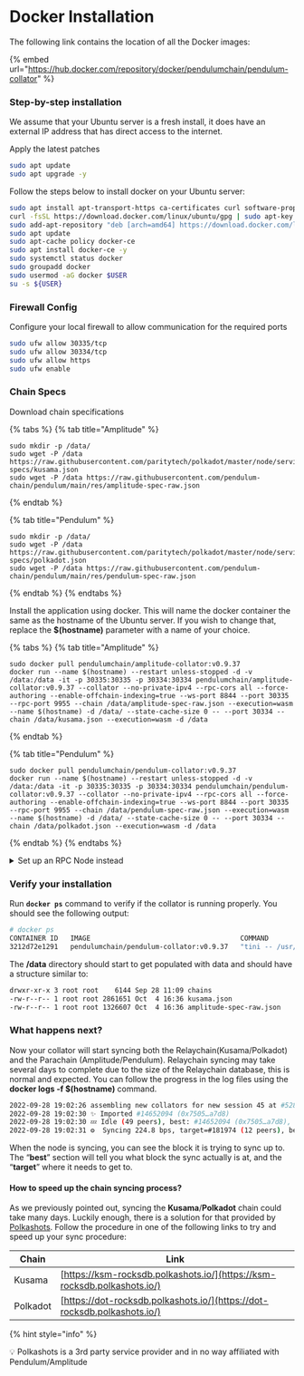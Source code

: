 # Docker Installation

The following link contains the location of all the Docker images:

{% embed url="https://hub.docker.com/repository/docker/pendulumchain/pendulum-collator" %}

### Step-by-step installation

We assume that your Ubuntu server is a fresh install, it does have an external IP address that has direct access to the internet.

Apply the latest patches

```bash
sudo apt update
sudo apt upgrade -y
```

Follow the steps below to install docker on your Ubuntu server:

```bash
sudo apt install apt-transport-https ca-certificates curl software-properties-common git binutils -y
curl -fsSL https://download.docker.com/linux/ubuntu/gpg | sudo apt-key add -
sudo add-apt-repository "deb [arch=amd64] https://download.docker.com/linux/ubuntu `lsb_release -cs` stable"
sudo apt update
sudo apt-cache policy docker-ce 
sudo apt install docker-ce -y
sudo systemctl status docker
sudo groupadd docker
sudo usermod -aG docker $USER
su -s ${USER}
```

### Firewall Config

Configure your local firewall to allow communication for the required ports

```bash
sudo ufw allow 30335/tcp
sudo ufw allow 30334/tcp
sudo ufw allow https
sudo ufw enable
```

### Chain Specs

Download chain specifications

{% tabs %}
{% tab title="Amplitude" %}
```
sudo mkdir -p /data/
sudo wget -P /data https://raw.githubusercontent.com/paritytech/polkadot/master/node/service/chain-specs/kusama.json
sudo wget -P /data https://raw.githubusercontent.com/pendulum-chain/pendulum/main/res/amplitude-spec-raw.json
```
{% endtab %}

{% tab title="Pendulum" %}
```
sudo mkdir -p /data/
sudo wget -P /data https://raw.githubusercontent.com/paritytech/polkadot/master/node/service/chain-specs/polkadot.json
sudo wget -P /data https://raw.githubusercontent.com/pendulum-chain/pendulum/main/res/pendulum-spec-raw.json
```
{% endtab %}
{% endtabs %}

Install the application using docker. This will name the docker container the same as the hostname of the Ubuntu server. If you wish to change that, replace the **$(hostname)** parameter with a name of your choice.

{% tabs %}
{% tab title="Amplitude" %}
```
sudo docker pull pendulumchain/amplitude-collator:v0.9.37
docker run --name $(hostname) --restart unless-stopped -d -v /data:/data -it -p 30335:30335 -p 30334:30334 pendulumchain/amplitude-collator:v0.9.37 --collator --no-private-ipv4 --rpc-cors all --force-authoring --enable-offchain-indexing=true --ws-port 8844 --port 30335 --rpc-port 9955 --chain /data/amplitude-spec-raw.json --execution=wasm --name $(hostname) -d /data/ --state-cache-size 0 -- --port 30334 --chain /data/kusama.json --execution=wasm -d /data
```
{% endtab %}

{% tab title="Pendulum" %}
```
sudo docker pull pendulumchain/pendulum-collator:v0.9.37
docker run --name $(hostname) --restart unless-stopped -d -v /data:/data -it -p 30335:30335 -p 30334:30334 pendulumchain/pendulum-collator:v0.9.37 --collator --no-private-ipv4 --rpc-cors all --force-authoring --enable-offchain-indexing=true --ws-port 8844 --port 30335 --rpc-port 9955 --chain /data/pendulum-spec-raw.json --execution=wasm --name $(hostname) -d /data/ --state-cache-size 0 -- --port 30334 --chain /data/polkadot.json --execution=wasm -d /data
```
{% endtab %}
{% endtabs %}

<details>

<summary>Set up an RPC Node instead</summary>

You may want to only run an RPC Node instead. That is, a reachable node, that connects to the network and that can be used from other apps, but that doesn't produce any blocks. If you need this, you can run the following command instead of the one above.

{% code overflow="wrap" %}
```bash
docker run --name $1 --restart unless-stopped -d -v /data:/data -it -p 30335:30335 -p 30334:30334 pendulumchain/pendulum-collator:v0.9.37 --no-private-ipv4 --rpc-cors all --ws-port 8844 --ws-max-connections 200 --port 30335 --rpc-port 9955 --chain /data/amplitude-spec-raw.json  --execution=wasm -- --port 30334 --chain /data/kusama.json --database=RocksDb --execution=wasm -d /data:/data --unsafe-pruning --pruning=256
```
{% endcode %}

After you have run this, you can continue with the next verification steps, taking into account that your node **will not produce blocks if you executed the command above.**&#x20;

</details>

### Verify your installation

Run **`docker ps`** command to verify if the collator is running properly. You should see the following output:

```bash
# docker ps
CONTAINER ID   IMAGE                                     COMMAND                  CREATED          STATUS          PORTS                                                                                                                                                                   NAMES
3212d72e1291   pendulumchain/pendulum-collator:v0.9.37   "tini -- /usr/local/…"   10 minutes ago   Up 10 minutes   0.0.0.0:8844->8844/tcp, :::8844->8844/tcp, 0.0.0.0:9935->9935/tcp, :::9935->9935/tcp, 0.0.0.0:30334-30335->30334-30335/tcp, :::30334-30335->30334-30335/tcp, 9945/tcp   yourhostname
```

The **/data** directory should start to get populated with data and should have a structure similar to:

```bash
drwxr-xr-x 3 root root    6144 Sep 28 11:09 chains
-rw-r--r-- 1 root root 2861651 Oct  4 16:36 kusama.json
-rw-r--r-- 1 root root 1326607 Oct  4 16:36 amplitude-spec-raw.json

```

### What happens next?

Now your collator will start syncing both the Relaychain(Kusama/Polkadot) and the Parachain (Amplitude/Pendulum). Relaychain syncing may take several days to complete due to the size of the Relaychain database, this is normal and expected. You can follow the progress in the log files using the **docker logs -f $(hostname)** command.

```bash
2022-09-28 19:02:26 assembling new collators for new session 45 at #52800
2022-09-28 19:02:30 ✨ Imported #14652094 (0x7505…a7d8)
2022-09-28 19:02:30 💤 Idle (49 peers), best: #14652094 (0x7505…a7d8), finalized #14652090 (0xbc43…9e95), ⬇ 488.0kiB/s ⬆ 425.0kiB/s
2022-09-28 19:02:31 ⚙️  Syncing 224.8 bps, target=#181974 (12 peers), best: #53857 (0x2f61…0009), finalized #0 (0xccea…1aaf), ⬇ 1.4MiB/s ⬆ 2.1kiB/s
```

When the node is syncing, you can see the block it is trying to sync up to. The “**best**” section will tell you what block the sync actually is at, and the “**target**” where it needs to get to.

#### How to speed up the chain syncing process?

As we previously pointed out, syncing the **Kusama**/**Polkadot** chain could take many days. Luckily enough, there is a solution for that provided by [Polkashots](https://polkashots.io/). Follow the procedure in one of the following links to try and speed up your sync procedure:

| Chain | Link |
|---|---|
| Kusama | [https://ksm-rocksdb.polkashots.io/](https://ksm-rocksdb.polkashots.io/) |
| Polkadot | [https://dot-rocksdb.polkashots.io/](https://dot-rocksdb.polkashots.io/) |


{% hint style="info" %}

💡 Polkashots is a 3rd party service provider and in no way affiliated with Pendulum/Amplitude
